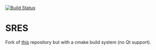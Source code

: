[![Build Status](https://dev.azure.com/Moonfit/Moonfit/_apis/build/status/CiaranWelsh.Moonfit?branchName=master)](https://dev.azure.com/Moonfit/Moonfit/_build/latest?definitionId=1&branchName=master)
# SRES 
Fork of [this](https://gitlab.com/Moonfit/Balthyse/-/tree/master/Moonfit) repository but with a cmake build system (no Qt support). 

